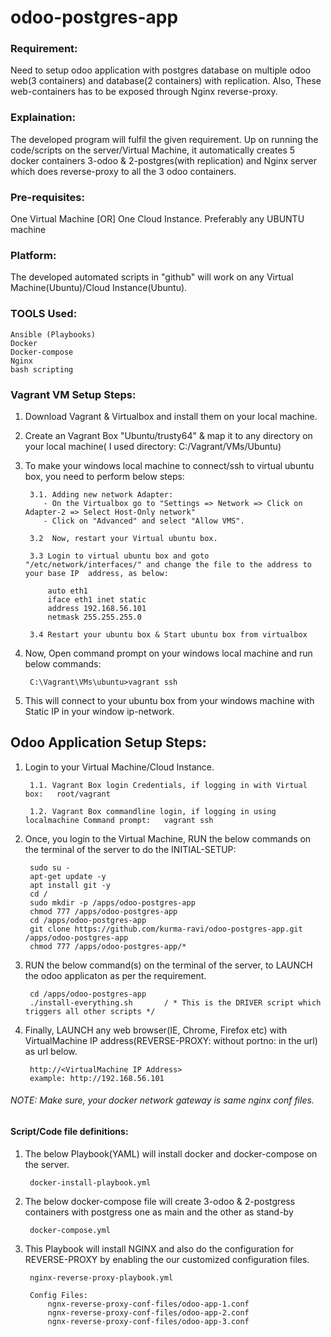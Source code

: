 # odoo-postgres-app

### Requirement:
Need to setup odoo application with postgres database on multiple odoo web(3 containers) and database(2 containers) with replication. Also, These web-containers has to be exposed through Nginx reverse-proxy.

### Explaination:
The developed program will fulfil the given requirement. Up on running the code/scripts on the server/Virtual Machine, it automatically creates 5 docker containers 3-odoo & 2-postgres(with replication) and Nginx server which does reverse-proxy to all the 3 odoo containers.

### Pre-requisites:
One Virtual Machine [OR] One Cloud Instance. Preferably any UBUNTU machine

### Platform:
The developed automated scripts in "github" will work on any Virtual Machine(Ubuntu)/Cloud Instance(Ubuntu).

### TOOLS Used:
	Ansible (Playbooks)
	Docker
	Docker-compose
	Nginx
	bash scripting
### Vagrant VM Setup Steps:
1. Download Vagrant & Virtualbox and install them on your local machine.
2. Create an Vagrant Box "Ubuntu/trusty64" & map it to any directory on your local machine( I used directory: C:/Vagrant/VMs/Ubuntu)
3. To make your windows local machine to connect/ssh to virtual ubuntu box, you need to perform below steps:

        3.1. Adding new network Adapter:
	       - On the Virtualbox go to "Settings => Network => Click on Adapter-2 => Select Host-Only network"
	       - Click on "Advanced" and select "Allow VMS".
        
        3.2  Now, restart your Virtual ubuntu box.
     	
        3.3 Login to virtual ubuntu box and goto "/etc/network/interfaces/" and change the file to the address to your base IP  address, as below:
	
			auto eth1
			iface eth1 inet static
			address 192.168.56.101
			netmask 255.255.255.0
        
        3.4 Restart your ubuntu box & Start ubuntu box from virtualbox
	
4. Now, Open command prompt on your windows local machine and run below commands:

		C:\Vagrant\VMs\ubuntu>vagrant ssh
5. This will connect to your ubuntu box from your windows machine with Static IP in your window ip-network.

## Odoo Application Setup Steps:
1. Login to your Virtual Machine/Cloud Instance.
     
     	1.1. Vagrant Box login Credentials, if logging in with Virtual box:   root/vagrant
     
     	1.2. Vagrant Box commandline login, if logging in using localmachine Command prompt:   vagrant ssh

2. Once, you login to the Virtual Machine, RUN the below commands on the terminal of the server to do the INITIAL-SETUP:

		sudo su -
		apt-get update -y
		apt install git -y
		cd /
		sudo mkdir -p /apps/odoo-postgres-app
		chmod 777 /apps/odoo-postgres-app
		cd /apps/odoo-postgres-app
		git clone https://github.com/kurma-ravi/odoo-postgres-app.git /apps/odoo-postgres-app
		chmod 777 /apps/odoo-postgres-app/*

3. RUN the below command(s) on the terminal of the server, to LAUNCH the odoo applicaton as per the requirement.
	
		cd /apps/odoo-postgres-app
		./install-everything.sh       / * This is the DRIVER script which triggers all other scripts */
4. Finally, LAUNCH any web browser(IE, Chrome, Firefox etc) with VirtualMachine IP address(REVERSE-PROXY: without portno: in the url) as url below.
	
		http://<VirtualMachine IP Address>
		example: http://192.168.56.101

###### NOTE: Make sure, your docker network gateway is same nginx conf files. 

#### Script/Code file definitions:
1. The below Playbook(YAML) will install docker and docker-compose on the server.
         	
		docker-install-playbook.yml
2. The below docker-compose file will create 3-odoo & 2-postgress containers with postgress one as main and the other as stand-by
		
		docker-compose.yml
3. This Playbook will install NGINX and also do the configuration for REVERSE-PROXY by enabling the our customized configuration files.
	
		nginx-reverse-proxy-playbook.yml
		
		Config Files:
			ngnx-reverse-proxy-conf-files/odoo-app-1.conf
			ngnx-reverse-proxy-conf-files/odoo-app-2.conf
			ngnx-reverse-proxy-conf-files/odoo-app-3.conf
		
